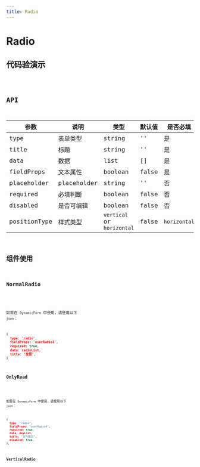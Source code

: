 ```yaml
---
title: Radio
---
```


# Radio

## 代码验演示

<code src="./demo/index.tsx" />

## API

| 参数         | 说明        | 类型                       | 默认值 | 是否必填     |
| ------------ | ----------- | -------------------------- | ------ | ------------ |
| type         | 表单类型    | string                     | ''     | 是           |
| title        | 标题        | string                     | ''     | 是           |
| data         | 数据        | list                       | []     | 是           |
| fieldProps   | 文本属性    | boolean                    | false  | 是           |
| placeholder  | placeholder | string                     | ''     | 否           |
| required     | 必填判断    | boolean                    | false  | 否           |
| disabled     | 是否可编辑  | boolean                    | false  | 否           |
| positionType | 样式类型    | `vertical` or `horizontal` | false  | `horizontal` |

## 组件使用

### NormalRadio

<code src="./demo/normalRadio.tsx" />

如需在 `DynamicForm` 中使用，请使用以下 `json`：

```json
{
  type: 'radio',
  fieldProps: 'userRadio1',
  required: true,
  data: radioList,
  title: '发票',
}
```

### OnlyRead

<code src="./demo/onlyRead.tsx" />

如需在 `DynamicForm` 中使用，请使用以下 `json`：

```json
{
  type: "radio",
  fieldProps: "userRadio4",
  required: true,
  data: dayList,
  title: "天气情况",
  disabled: true,
},
```

### VerticalRadio

<code src="./demo/verticalRadio.tsx" />